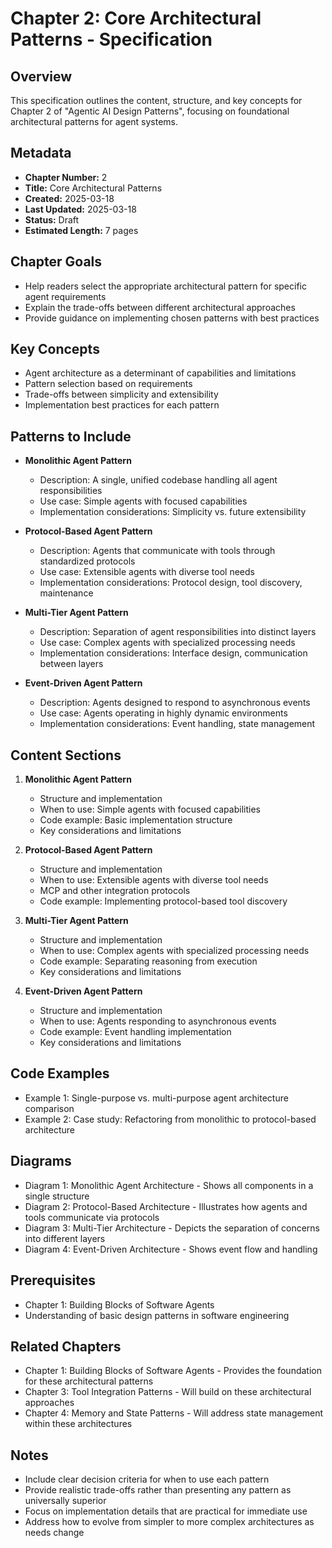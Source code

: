 # Chapter 2: Core Architectural Patterns - Specification

## Overview
This specification outlines the content, structure, and key concepts for Chapter 2 of "Agentic AI Design Patterns", focusing on foundational architectural patterns for agent systems.

## Metadata
- **Chapter Number:** 2
- **Title:** Core Architectural Patterns
- **Created:** 2025-03-18
- **Last Updated:** 2025-03-18
- **Status:** Draft
- **Estimated Length:** 7 pages

## Chapter Goals
- Help readers select the appropriate architectural pattern for specific agent requirements
- Explain the trade-offs between different architectural approaches
- Provide guidance on implementing chosen patterns with best practices

## Key Concepts
- Agent architecture as a determinant of capabilities and limitations
- Pattern selection based on requirements
- Trade-offs between simplicity and extensibility
- Implementation best practices for each pattern

## Patterns to Include
- **Monolithic Agent Pattern**
  - Description: A single, unified codebase handling all agent responsibilities
  - Use case: Simple agents with focused capabilities
  - Implementation considerations: Simplicity vs. future extensibility

- **Protocol-Based Agent Pattern**
  - Description: Agents that communicate with tools through standardized protocols
  - Use case: Extensible agents with diverse tool needs
  - Implementation considerations: Protocol design, tool discovery, maintenance

- **Multi-Tier Agent Pattern**
  - Description: Separation of agent responsibilities into distinct layers
  - Use case: Complex agents with specialized processing needs
  - Implementation considerations: Interface design, communication between layers

- **Event-Driven Agent Pattern**
  - Description: Agents designed to respond to asynchronous events
  - Use case: Agents operating in highly dynamic environments
  - Implementation considerations: Event handling, state management

## Content Sections
1. **Monolithic Agent Pattern**
   - Structure and implementation
   - When to use: Simple agents with focused capabilities
   - Code example: Basic implementation structure
   - Key considerations and limitations

2. **Protocol-Based Agent Pattern**
   - Structure and implementation
   - When to use: Extensible agents with diverse tool needs
   - MCP and other integration protocols
   - Code example: Implementing protocol-based tool discovery

3. **Multi-Tier Agent Pattern**
   - Structure and implementation
   - When to use: Complex agents with specialized processing needs
   - Code example: Separating reasoning from execution
   - Key considerations and limitations

4. **Event-Driven Agent Pattern**
   - Structure and implementation
   - When to use: Agents responding to asynchronous events
   - Code example: Event handling implementation
   - Key considerations and limitations

## Code Examples
- Example 1: Single-purpose vs. multi-purpose agent architecture comparison
- Example 2: Case study: Refactoring from monolithic to protocol-based architecture

## Diagrams
- Diagram 1: Monolithic Agent Architecture - Shows all components in a single structure
- Diagram 2: Protocol-Based Architecture - Illustrates how agents and tools communicate via protocols
- Diagram 3: Multi-Tier Architecture - Depicts the separation of concerns into different layers
- Diagram 4: Event-Driven Architecture - Shows event flow and handling

## Prerequisites
- Chapter 1: Building Blocks of Software Agents
- Understanding of basic design patterns in software engineering

## Related Chapters
- Chapter 1: Building Blocks of Software Agents - Provides the foundation for these architectural patterns
- Chapter 3: Tool Integration Patterns - Will build on these architectural approaches
- Chapter 4: Memory and State Patterns - Will address state management within these architectures

## Notes
- Include clear decision criteria for when to use each pattern
- Provide realistic trade-offs rather than presenting any pattern as universally superior
- Focus on implementation details that are practical for immediate use
- Address how to evolve from simpler to more complex architectures as needs change
